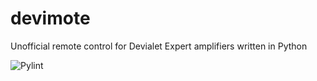 # devimote
Unofficial remote control for Devialet Expert amplifiers written in Python

![Pylint](https://github.com/gnulabis/devimote/workflows/Pylint/badge.svg?branch=main)
